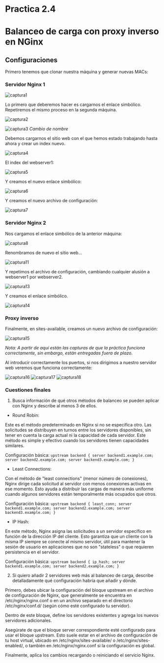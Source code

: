 # Practica 2.4
# Balanceo de carga con proxy inverso en NGinx

## Configuraciones

Primero tenemos que clonar nuestra máquina y generar nuevas MACs:

### Servidor Nginx 1

![captura1](assets/images/1.PNG)

Lo primero que deberemos hacer es cargarnos el enlace simbólico. Repetiremos el mismo proceso en la segunda máquina.

![captura2](assets/images/2.PNG)

![captura3](assets/images/3.PNG)
*Cambio de nombre*

Debemos cargarnos el sitio web con el que hemos estado trabajando hasta ahora y crear un index nuevo.

![captura4](assets/images/4.PNG)


El index del webserver1:

![captura5](assets/images/5.PNG)

Y creamos el nuevo enlace simbólico:

![captura6](assets/images/6.PNG)

Y creamos el nuevo archivo de configuración:

![captura7](assets/images/7.PNG)


### Servidor Nginx 2

Nos cargamos el enlace simbólico de la anterior máquina:

![captura8](assets/images/8.PNG)

Renombramos de nuevo el sitio web...

![captura11](assets/images/10.PNG)

Y repetimos el archivo de configuración, cambiando cualquier alusión a webserver1 por webserver2.

![captura13](assets/images/12.PNG)

Y creamos el enlace simbólico.

![captura14](assets/images/13.PNG)

### Proxy inverso

Finalmente, en sites-available, creamos un nuevo archivo de configuración:

![captura15](assets/images/14.PNG)

*Nota: A partir de aquí están las capturas de que la práctica funciona correctamente, sin embargo, están entregadas fuera de plazo.*

Al introducir correctamente los puertos, si nos dirigimos a nuestro servidor web veremos que funciona correctamente:

![captura16](assets/images/16.PNG)
![captura17](assets/images/17.PNG)
![captura18](assets/images/18.PNG)


### Cuestiones finales

1. Busca información de qué otros métodos de balanceo se pueden aplicar con Nginx y describe al menos 3 de ellos.

 - Round Robin:

Este es el método predeterminado en Nginx si no se especifica otro. Las solicitudes se distribuyen en turnos entre los servidores disponibles, sin tener en cuenta la carga actual ni la capacidad de cada servidor. Este método es simple y efectivo cuando los servidores tienen capacidades similares.

Configuración básica:
`upstream backend {
    server backend1.example.com;
    server backend2.example.com;
    server backend3.example.com;
}
`

 - Least Connections:

Con el método de "least connections" (menor número de conexiones), Nginx dirige cada solicitud al servidor con menos conexiones activas en ese momento. Esto ayuda a distribuir las cargas de manera más uniforme cuando algunos servidores están temporalmente más ocupados que otros.

Configuración básica:
`upstream backend {
    least_conn;
    server backend1.example.com;
    server backend2.example.com;
    server backend3.example.com;
}`

 - IP Hash:

En este método, Nginx asigna las solicitudes a un servidor específico en función de la dirección IP del cliente. Esto garantiza que un cliente con la misma IP siempre se conecte al mismo servidor, útil para mantener la sesión de usuario en aplicaciones que no son "stateless" o que requieren persistencia en el servidor.

Configuración básica:
`upstream backend {
    ip_hash;
    server backend1.example.com;
    server backend2.example.com;
}`

2. Si quiero añadir 2 servidores web más al balanceo de carga, describe detalladamente qué configuración habría que añadir y dónde.

Primero, debes ubicar la configuración del bloque upstream en el archivo de configuración de Nginx, que generalmente se encuentra en /etc/nginx/nginx.conf o en un archivo separado en el directorio /etc/nginx/conf.d/ (según cómo esté configurado tu servidor).

Dentro de este bloque, define los servidores existentes y agrega los nuevos servidores adicionales.


Asegúrate de que el bloque server correspondiente esté configurado para usar el bloque upstream. Esto suele estar en el archivo de configuración de tu host virtual, ubicado en /etc/nginx/sites-available/ o /etc/nginx/sites-enabled/, o también en /etc/nginx/nginx.conf si la configuración es global.

Finalmente, aplica los cambios recargando o reiniciando el servicio Nginx.